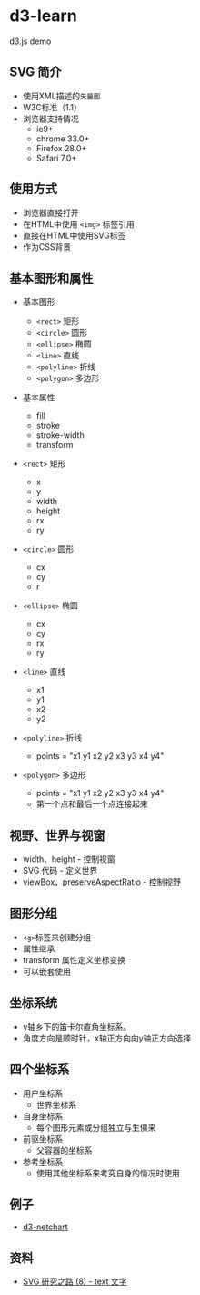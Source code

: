 # d3-learn
d3.js demo

## SVG 简介
- 使用XML描述的`矢量图`
- W3C标准（1.1）
- 浏览器支持情况
    - ie9+
    - chrome 33.0+
    - Firefox 28.0+
    - Safari 7.0+

## 使用方式
- 浏览器直接打开
- 在HTML中使用 `<img>` 标签引用
- 直接在HTML中使用SVG标签
- 作为CSS背景

## 基本图形和属性
- 基本图形
    - `<rect>` 矩形
    - `<circle>` 圆形
    - `<ellipse>` 椭圆
    - `<line>` 直线
    - `<polyline>` 折线
    - `<polygon>` 多边形
- 基本属性
    - fill
    - stroke
    - stroke-width
    - transform

- `<rect>` 矩形
    - x
    - y
    - width
    - height
    - rx
    - ry
- `<circle>` 圆形
    - cx
    - cy
    - r
- `<ellipse>` 椭圆
    - cx
    - cy
    - rx
    - ry
- `<line>` 直线
    - x1
    - y1
    - x2
    - y2
- `<polyline>` 折线
    - points = "x1 y1 x2 y2 x3 y3 x4 y4"
- `<polygon>` 多边形
    - points = "x1 y1 x2 y2 x3 y3 x4 y4"
    - 第一个点和最后一个点连接起来

## 视野、世界与视窗
- width、height - 控制视窗
- SVG 代码 - 定义世界
- viewBox，preserveAspectRatio - 控制视野

## 图形分组
- `<g>`标签来创建分组
- 属性继承
- transform 属性定义坐标变换
- 可以嵌套使用

## 坐标系统
- y轴乡下的笛卡尔直角坐标系。
- 角度方向是顺时针，x轴正方向向y轴正方向选择

## 四个坐标系
- 用户坐标系
    - 世界坐标系
- 自身坐标系
    - 每个图形元素或分组独立与生俱来
- 前驱坐标系
    - 父容器的坐标系
- 参考坐标系
    - 使用其他坐标系来考究自身的情况时使用


## 例子
- [d3-netchart](./example/d3-netchart/readme.md)

## 资料
- [SVG 研究之路 (8) - text 文字](http://www.oxxostudio.tw/articles/201406/svg-08-text.html)
